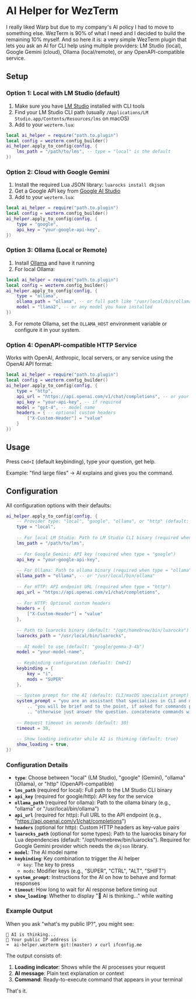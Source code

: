 # AI Helper for WezTerm

I really liked Warp but due to my company's AI policy I had to move to something else. WezTerm is 90% of what I need and I decided to build the remaining 10% myself.
And so here it is: a very simple WezTerm plugin that lets you ask an AI for CLI help using multiple providers: LM Studio (local), Google Gemini (cloud), Ollama (local/remote), or any OpenAPI-compatible service.

## Setup

### Option 1: Local with LM Studio (default)
1. Make sure you have [LM Studio](https://lmstudio.ai/) installed with CLI tools
2. Find your LM Studio CLI path (usually `/Applications/LM Studio.app/Contents/Resources/lms` on macOS)
3. Add to your `wezterm.lua`:

```lua
local ai_helper = require("path.to.plugin")
local config = wezterm.config_builder()
ai_helper.apply_to_config(config, {
    lms_path = "/path/to/lms", -- type = "local" is the default
})
```

### Option 2: Cloud with Google Gemini
1. Install the required Lua JSON library: `luarocks install dkjson`
2. Get a Google API key from [Google AI Studio](https://aistudio.google.com/app/apikey)
3. Add to your `wezterm.lua`:

```lua
local ai_helper = require("path.to.plugin")
local config = wezterm.config_builder()
ai_helper.apply_to_config(config, {
    type = "google",
    api_key = "your-google-api-key",
})
```

### Option 3: Ollama (Local or Remote)
1. Install [Ollama](https://ollama.ai/) and have it running
2. For local Ollama:

```lua
local ai_helper = require("path.to.plugin")
local config = wezterm.config_builder()
ai_helper.apply_to_config(config, {
    type = "ollama",
    ollama_path = "ollama", -- or full path like "/usr/local/bin/ollama"
    model = "llama2", -- or any model you have installed
})
```

3. For remote Ollama, set the `OLLAMA_HOST` environment variable or configure it in your system.

### Option 4: OpenAPI-compatible HTTP Service
Works with OpenAI, Anthropic, local servers, or any service using the OpenAI API format:

```lua
local ai_helper = require("path.to.plugin")
local config = wezterm.config_builder()
ai_helper.apply_to_config(config, {
    type = "http",
    api_url = "https://api.openai.com/v1/chat/completions", -- or your service URL
    api_key = "your-api-key", -- if required
    model = "gpt-4", -- model name
    headers = { -- optional custom headers
        ["X-Custom-Header"] = "value"
    }
})
```

## Usage

Press `Cmd+I` (default keybinding), type your question, get help.

Example: "find large files" → AI explains and gives you the command.

## Configuration

All configuration options with their defaults:

```lua
ai_helper.apply_to_config(config, {
    -- Provider type: "local", "google", "ollama", or "http" (default: "local")
    type = "local",
    
    -- For local LM Studio: Path to LM Studio CLI binary (required when type = "local")
    lms_path = "/path/to/lms",
    
    -- For Google Gemini: API key (required when type = "google")
    api_key = "your-google-api-key",
    
    -- For Ollama: Path to ollama binary (required when type = "ollama")
    ollama_path = "ollama", -- or "/usr/local/bin/ollama"
    
    -- For HTTP: API endpoint URL (required when type = "http")
    api_url = "https://api.openai.com/v1/chat/completions",
    
    -- For HTTP: Optional custom headers
    headers = {
        ["X-Custom-Header"] = "value"
    },
    
    -- Path to luarocks binary (default: "/opt/homebrew/bin/luarocks")
    luarocks_path = "/usr/local/bin/luarocks",
    
    -- AI model to use (default: "google/gemma-3-4b")
    model = "your-model-name",
    
    -- Keybinding configuration (default: Cmd+I)
    keybinding = { 
        key = "i", 
        mods = "SUPER" 
    },
    
    -- System prompt for the AI (default: CLI/macOS specialist prompt)
    system_prompt = "you are an assistant that specializes in CLI and macOS commands. "
        .. "you will be brief and to the point, if asked for commands print them in a way that's easy to copy, "
        .. "otherwise just answer the question. concatenate commands with && or || for ease of use. ",
    
    -- Request timeout in seconds (default: 30)
    timeout = 30,
    
    -- Show loading indicator while AI is thinking (default: true)
    show_loading = true,
})
```

### Configuration Details

- **`type`**: Choose between "local" (LM Studio), "google" (Gemini), "ollama" (Ollama), or "http" (OpenAPI-compatible)
- **`lms_path`** (required for local): Full path to the LM Studio CLI binary
- **`api_key`** (required for google/http): API key for the service
- **`ollama_path`** (required for ollama): Path to the ollama binary (e.g., "ollama" or "/usr/local/bin/ollama")
- **`api_url`** (required for http): Full URL to the API endpoint (e.g., "https://api.openai.com/v1/chat/completions")
- **`headers`** (optional for http): Custom HTTP headers as key-value pairs
- **`luarocks_path`** (optional for some types): Path to the luarocks binary for Lua dependencies (default: "/opt/homebrew/bin/luarocks"). Required for Google Gemini provider which needs the `dkjson` library.
- **`model`**: The AI model name
- **`keybinding`**: Key combination to trigger the AI helper
  - `key`: The key to press
  - `mods`: Modifier keys (e.g., "SUPER", "CTRL", "ALT", "SHIFT")
- **`system_prompt`**: Instructions for the AI on how to behave and format responses
- **`timeout`**: How long to wait for AI response before timing out
- **`show_loading`**: Whether to display "🤖 AI is thinking..." while waiting

### Example Output

When you ask "what's my public IP?", you might see:

```
🤖 AI is thinking...
💬 Your public IP address is
➜  ai-helper.wezterm git:(master) ✗ curl ifconfig.me
```

The output consists of:
1. **Loading indicator**: Shows while the AI processes your request
2. **AI message**: Plain text explanation or context
3. **Command**: Ready-to-execute command that appears in your terminal

That's it.
